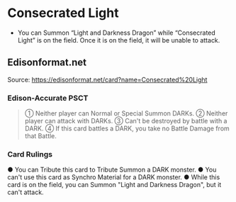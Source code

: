# Consecrated Light

*   You can Summon “Light and Darkness Dragon” while “Consecrated Light” is on the field. Once it is on the field, it will be unable to attack.

## Edisonformat.net

Source: https://edisonformat.net/card?name=Consecrated%20Light

### Edison-Accurate PSCT

> ① Neither player can Normal or Special Summon DARKs.
> ② Neither player can attack with DARKs.
> ③ Can't be destroyed by battle with a DARK.
> ④ If this card battles a DARK, you take no Battle Damage from that Battle.

### Card Rulings

● You can Tribute this card to Tribute Summon a DARK monster.
● You can't use this card as Synchro Material for a DARK monster.
● While this card is on the field, you can Summon "Light and Darkness Dragon", but it can't attack.
            